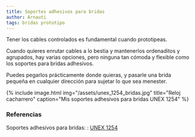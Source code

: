 ```yaml
---
title: Soportes adhesivos para bridas
author: Arnauti
tags: bridas prototipo
---
```


Tener los cables controlados es fundamental cuando prototipeas.

Cuando quieres enrutar cables a lo bestia y mantenerlos ordenaditos y agrupados, hay varias opciones, pero ninguna tan cómoda y flexible como los soportes para bridas adhesivos.

Puedes pegarlos prácticamente donde quieras, y pasarle una brida pequeña en cualquier dirección para sujetar lo que sea menester.


{% include image.html
  img="/assets/unex_1254_bridas.jpg"
  title="Reloj cacharrero"
  caption="Mis soportes adhesivos para bridas UNEX 1254"
 %}



### Referencias
Soportes adhesivos para bridas:
: [UNEX 1254](http://www.unex.net/ES/productos/Elementos_de_fijaci%C3%B3n_26/U60X_color_natural/Base_adhesiva_Unex_19x19_en_U60X/1254)
